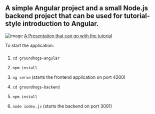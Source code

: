 ## A simple Angular project and a small Node.js backend project that can be used for tutorial-style introduction to Angular.
![image](https://github.com/cekocvetkov/groundhogs/assets/7689051/7a7f973d-89a4-4eb3-9cb1-3031de831990)
[A Presentation that can go with the tutorial](https://github.com/cekocvetkov/groundhogs/files/11566073/Groundhogs.AngularPdf.odp)

To start the application:
###
1. `cd groundhogs-angular`
2. `npm install`
3. `ng serve` (starts the frontend application on port 4200)

4. `cd groundhogs-backend`
5. `npm install`
6. `node index.js` (starts the backend on port 3001)
